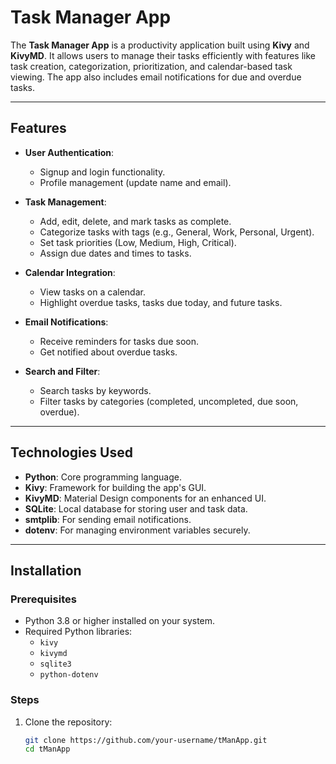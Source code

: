 # Task Manager App

The **Task Manager App** is a productivity application built using **Kivy** and **KivyMD**. It allows users to manage their tasks efficiently with features like task creation, categorization, prioritization, and calendar-based task viewing. The app also includes email notifications for due and overdue tasks.

---

## Features

- **User Authentication**: 
  - Signup and login functionality.
  - Profile management (update name and email).

- **Task Management**:
  - Add, edit, delete, and mark tasks as complete.
  - Categorize tasks with tags (e.g., General, Work, Personal, Urgent).
  - Set task priorities (Low, Medium, High, Critical).
  - Assign due dates and times to tasks.

- **Calendar Integration**:
  - View tasks on a calendar.
  - Highlight overdue tasks, tasks due today, and future tasks.

- **Email Notifications**:
  - Receive reminders for tasks due soon.
  - Get notified about overdue tasks.

- **Search and Filter**:
  - Search tasks by keywords.
  - Filter tasks by categories (completed, uncompleted, due soon, overdue).

---

## Technologies Used

- **Python**: Core programming language.
- **Kivy**: Framework for building the app's GUI.
- **KivyMD**: Material Design components for an enhanced UI.
- **SQLite**: Local database for storing user and task data.
- **smtplib**: For sending email notifications.
- **dotenv**: For managing environment variables securely.

---

## Installation

### Prerequisites
- Python 3.8 or higher installed on your system.
- Required Python libraries:
  - `kivy`
  - `kivymd`
  - `sqlite3`
  - `python-dotenv`

### Steps
1. Clone the repository:
   ```bash
   git clone https://github.com/your-username/tManApp.git
   cd tManApp
